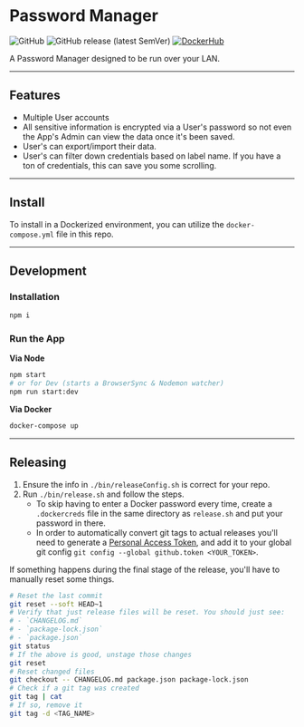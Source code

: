 # Password Manager

![GitHub](https://img.shields.io/github/license/the0neWhoKnocks/password-manager?color=%237ea01a&style=for-the-badge)
![GitHub release (latest SemVer)](https://img.shields.io/github/v/release/the0neWhoKnocks/password-manager?sort=semver&style=for-the-badge)
[![DockerHub](https://img.shields.io/static/v1?label=Docker&message=Hub&color=blue&style=for-the-badge&logo=docker)](https://hub.docker.com/repository/docker/theonewhoknocks/password-manager)

A Password Manager designed to be run over your LAN.

---

## Features

- Multiple User accounts
- All sensitive information is encrypted via a User's password so not even the
App's Admin can view the data once it's been saved.
- User's can export/import their data.
- User's can filter down credentials based on label name. If you have a ton of
credentials, this can save you some scrolling.

---

## Install

To install in a Dockerized environment, you can utilize the `docker-compose.yml`
file in this repo.

---

## Development

### Installation

```sh
npm i
```

### Run the App

**Via Node**
```sh
npm start
# or for Dev (starts a BrowserSync & Nodemon watcher)
npm run start:dev
```

**Via Docker**
```sh
docker-compose up
```

---

## Releasing

1. Ensure the info in `./bin/releaseConfig.sh` is correct for your repo.
1. Run `./bin/release.sh` and follow the steps.
   - To skip having to enter a Docker password every time, create a
   `.dockercreds` file in the same directory as `release.sh` and put your
   password in there.
   - In order to automatically convert git tags to actual releases you'll need
   to generate a [Personal Access Token](https://github.com/settings/tokens),
   and add it to your global git config `git config --global github.token <YOUR_TOKEN>`.

If something happens during the final stage of the release, you'll have to
manually reset some things.
```sh
# Reset the last commit
git reset --soft HEAD~1
# Verify that just release files will be reset. You should just see:
# - `CHANGELOG.md`
# - `package-lock.json`
# - `package.json`
git status
# If the above is good, unstage those changes
git reset
# Reset changed files
git checkout -- CHANGELOG.md package.json package-lock.json
# Check if a git tag was created
git tag | cat
# If so, remove it
git tag -d <TAG_NAME>
```
